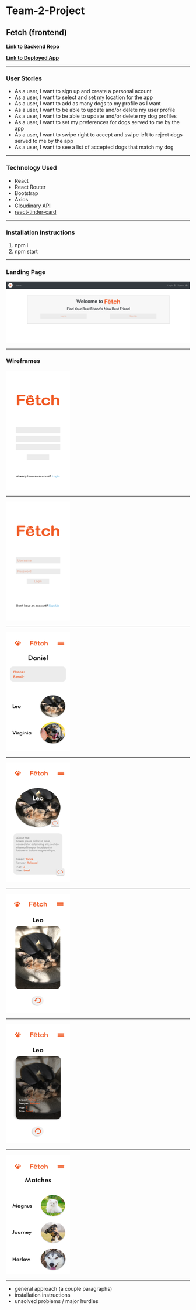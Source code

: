 # Team-2-Project
## Fetch (frontend)

[**Link to Backend Repo**](https://github.com/SFX818/Team-2-backend)

[**Link to Deployed App**](http://fetchappforpals.surge.sh/)

---

### User Stories

* As a user, I want to sign up and create a personal acount
* As a user, I want to select and set my location for the app
* As a user, I want to add as many dogs to my profile as I want
* As a user, I want to be able to update and/or delete my user profile
* As a user, I want to be able to update and/or delete my dog profiles
* As a user, I want to set my preferences for dogs served to me by the app
* As a user, I want to swipe right to accept and swipe left to reject dogs served to me by the app
* As a user, I want to see a list of accepted dogs that match my dog

---

### Technology Used

* React
* React Router
* Bootstrap
* Axios
* [Cloudinary API](https://cloudinary.com/)
* [react-tinder-card](https://github.com/3DJakob/react-tinder-card#readme)

---

### Installation Instructions
1. npm i
2. npm start

---

### Landing Page

<img src="./readme_images/FetchLandingPage.png" />

---

### Wireframes


<img src="./readme_images/FetchSignup.png" height="325" width="175"/>

---

<img src="./readme_images/FetchLogin.png" height="325" width="175"/>

---

<img src="./readme_images/OwnerProfilePage.png" height="325" width="175"/>

---

<img src="./readme_images/DogProfilePage.png" height="325" width="175"/>

---

<img src="./readme_images/PotentialMatches_main.png" height="325" width="175"/>

---

<img src="./readme_images/PotentialMatches_clicked.png" height="325" width="175"/>

---

<img src="./readme_images/DogMatchesPage.png" height="325" width="175" />

---

- general approach (a couple paragraphs)
- installation instructions
- unsolved problems / major hurdles

